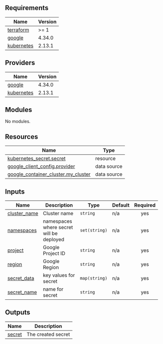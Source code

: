 ## Requirements

| Name | Version |
|------|---------|
| <a name="requirement_terraform"></a> [terraform](#requirement\_terraform) | >= 1 |
| <a name="requirement_google"></a> [google](#requirement\_google) | 4.34.0 |
| <a name="requirement_kubernetes"></a> [kubernetes](#requirement\_kubernetes) | 2.13.1 |

## Providers

| Name | Version |
|------|---------|
| <a name="provider_google"></a> [google](#provider\_google) | 4.34.0 |
| <a name="provider_kubernetes"></a> [kubernetes](#provider\_kubernetes) | 2.13.1 |

## Modules

No modules.

## Resources

| Name | Type |
|------|------|
| [kubernetes_secret.secret](https://registry.terraform.io/providers/hashicorp/kubernetes/2.13.1/docs/resources/secret) | resource |
| [google_client_config.provider](https://registry.terraform.io/providers/hashicorp/google/4.34.0/docs/data-sources/client_config) | data source |
| [google_container_cluster.my_cluster](https://registry.terraform.io/providers/hashicorp/google/4.34.0/docs/data-sources/container_cluster) | data source |

## Inputs

| Name | Description | Type | Default | Required |
|------|-------------|------|---------|:--------:|
| <a name="input_cluster_name"></a> [cluster\_name](#input\_cluster\_name) | Cluster name | `string` | n/a | yes |
| <a name="input_namespaces"></a> [namespaces](#input\_namespaces) | namespaces where secret will be deployed | `set(string)` | n/a | yes |
| <a name="input_project"></a> [project](#input\_project) | Google Project ID | `string` | n/a | yes |
| <a name="input_region"></a> [region](#input\_region) | Google Region | `string` | n/a | yes |
| <a name="input_secret_data"></a> [secret\_data](#input\_secret\_data) | key values for secret | `map(string)` | n/a | yes |
| <a name="input_secret_name"></a> [secret\_name](#input\_secret\_name) | name for secret | `string` | n/a | yes |

## Outputs

| Name | Description |
|------|-------------|
| <a name="output_secret"></a> [secret](#output\_secret) | The created secret |
